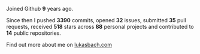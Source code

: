 Joined Github **9** years ago.

Since then I pushed **3390** commits, opened **32** issues, submitted **35** pull requests, received **518** stars across **88** personal projects and contributed to **14** public repositories.

Find out more about me on [lukasbach.com](https://lukasbach.com)
